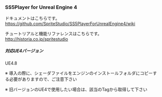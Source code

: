 ### SS5Player for Unreal Engine 4

ドキュメントはこちらです。  
https://github.com/SpriteStudio/SS5PlayerForUnrealEngine4/wiki

チュートリアルと機能リファレンスはこちらです。  
http://historia.co.jp/spritestudio

##### 対応UE4バージョン
UE4.8

※ 導入の際に、シェーダファイルをエンジンのインストールフォルダにコピーする必要がありますので、ご注意下さい  

※ 旧バージョンのUE4で使用したい場合は、該当のTagから取得して下さい

